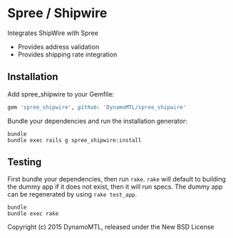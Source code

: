 Spree / Shipwire
=============

Integrates ShipWire with Spree

- Provides address validation
- Provides shipping rate integration

Installation
------------

Add spree_shipwire to your Gemfile:

```ruby
gem 'spree_shipwire', github: 'DynamoMTL/spree_shipwire'
```

Bundle your dependencies and run the installation generator:

```shell
bundle
bundle exec rails g spree_shipwire:install
```

Testing
-------

First bundle your dependencies, then run `rake`. `rake` will default to building the dummy app if it does not exist, then it will run specs. The dummy app can be regenerated by using `rake test_app`.

```shell
bundle
bundle exec rake
```

Copyright (c) 2015 DynamoMTL, released under the New BSD License
